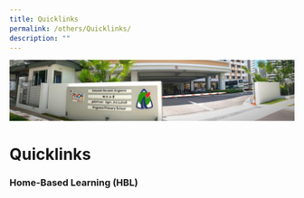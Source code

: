 ```yaml
---
title: Quicklinks
permalink: /others/Quicklinks/
description: ""
---
```

![](/images/About%20Us.jpg)

Quicklinks
==========


### Home-Based Learning (HBL)